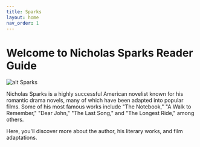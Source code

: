 ```yaml
---
title: Sparks
layout: home
nav_order: 1
---
```


# Welcome to Nicholas Sparks Reader Guide 

![alt Sparks](../Images/Sparks2.png)

Nicholas Sparks is a highly successful American novelist known for his romantic drama novels, many of which have been adapted into popular films. Some of his most famous works include "The Notebook," "A Walk to Remember," "Dear John," "The Last Song," and "The Longest Ride," among others.

Here, you'll discover more about the author, his literary works, and film adaptations.